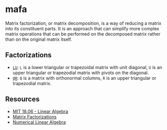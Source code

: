 # mafa
Matrix factorization, or matrix decomposition, is a way of reducing a matrix into its constituent parts. It is an approach that can simplify more complex matrix operations that can be performed on the decomposed matrix rather than on the original matrix itself.

## Factorizations
* [`LU`](https://github.com/joaopaulq/mafa/blob/master/src/lu.py): `L` is a lower triangular or trapezoidal matrix with unit diagonal, `U` is an upper triangular or trapezodial matrix with pivots on the diagonal.
* [`QR`](https://github.com/joaopaulq/mafa/blob/master/src/qr.py): `Q` is a matrix with orthonormal columns, `R` is an upper triangular or trapezodial matrix.

## Resources
* [MIT 18.06 - Linear Algebra](https://ocw.mit.edu/courses/mathematics/18-06-linear-algebra-spring-2010/)
* [Matrix Factorizations](http://math.mit.edu/~gs/linearalgebra/linearalgebra5_Matrix.pdf)
* [Numerical Linear Algebra](https://www.amazon.com.br/Numerical-Linear-Algebra-Lloyd-Trefethen/dp/0898713617)
